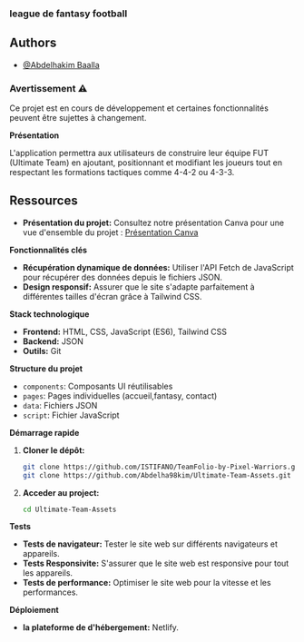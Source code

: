 
### **league de fantasy football**

## Authors
- [@Abdelhakim Baalla](https://github.com/Abdelha98kim)
  
### Avertissement ⚠️
Ce projet est en cours de développement et certaines fonctionnalités peuvent être sujettes à changement.

**Présentation**

L'application permettra aux utilisateurs de construire leur équipe FUT (Ultimate Team) en ajoutant, positionnant et modifiant les joueurs tout en respectant les formations tactiques comme 4-4-2 ou 4-3-3.


## Ressources

* **Présentation du projet:** Consultez notre présentation Canva pour une vue d'ensemble du projet : [Présentation Canva](https://www.canva.com/design/DAGX3YIkNXE/tQErKaoNmw-Wm8lByZvwuw/edit?utm_content=DAGX3YIkNXE&utm_campaign=designshare&utm_medium=link2&utm_source=sharebutton)

**Fonctionnalités clés**

* **Récupération dynamique de données:** Utiliser l'API Fetch de JavaScript pour récupérer des données depuis le fichiers JSON.
* **Design responsif:** Assurer que le site s'adapte parfaitement à différentes tailles d'écran grâce à Tailwind CSS.

**Stack technologique**

* **Frontend:** HTML, CSS, JavaScript (ES6), Tailwind CSS
* **Backend:** JSON
* **Outils:** Git

**Structure du projet**

* `components`: Composants UI réutilisables
* `pages`: Pages individuelles (accueil,fantasy, contact)
* `data`: Fichiers JSON
* `script`: Fichier JavaScript

**Démarrage rapide**

1. **Cloner le dépôt:**
   ```bash
   git clone https://github.com/ISTIFANO/TeamFolio-by-Pixel-Warriors.git
   git clone https://github.com/Abdelha98kim/Ultimate-Team-Assets.git
   ```
2. **Acceder au project:**
   ```bash
   cd Ultimate-Team-Assets
   ```
   
**Tests**

* **Tests de navigateur:** Tester le site web sur différents navigateurs et appareils.
* **Tests Responsivite:** S'assurer que le site web est responsive pour tout les appareils.
* **Tests de performance:** Optimiser le site web pour la vitesse et les performances.

**Déploiement**

* **la plateforme de d'hébergement:** Netlify.



